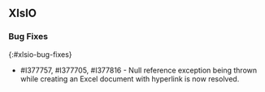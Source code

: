 ## XlsIO

### Bug Fixes
{:#xlsio-bug-fixes}

* \#I377757, #I377705, #I377816 - Null reference exception being thrown while creating an Excel document with hyperlink is now resolved.